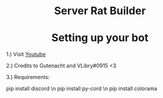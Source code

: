 <h1 align="center">Server Rat Builder</h1>

<h1 align="center">Setting up your bot</h1>

1.) Visit [Youtube](https://youtu.be/0TXGxcebGXI) 

2.) Credits to Gutenacht and VLibry#0915 <3

3.) Requirements:

pip install discord \n
pip install py-cord \n
pip install colorama